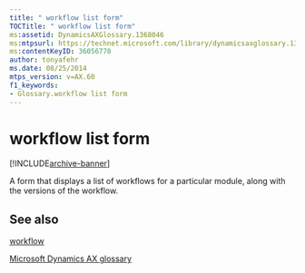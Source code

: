 ```yaml
---
title: " workflow list form"
TOCTitle: " workflow list form"
ms:assetid: DynamicsAXGlossary.1368046
ms:mtpsurl: https://technet.microsoft.com/library/dynamicsaxglossary.1368046(v=AX.60)
ms:contentKeyID: 36056778
author: tonyafehr
ms.date: 08/25/2014
mtps_version: v=AX.60
f1_keywords:
- Glossary.workflow list form
---
```


# workflow list form


[!INCLUDE[archive-banner](includes/archive-banner.md)]

A form that displays a list of workflows for a particular module, along with the versions of the workflow.

## See also

[workflow](workflow.md)

[Microsoft Dynamics AX glossary](glossary/microsoft-dynamics-ax-glossary.md)

  


